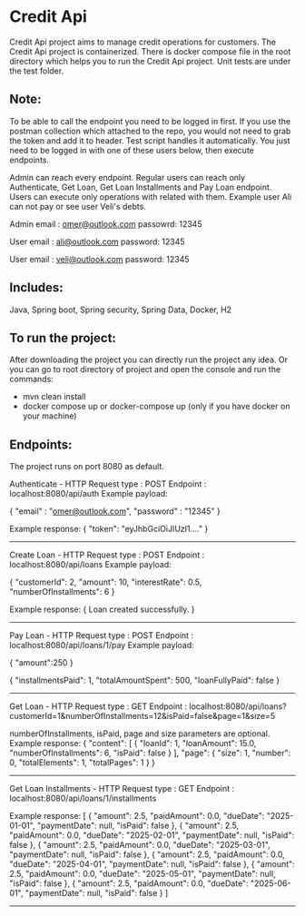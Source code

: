 # Credit Api
Credit Api project aims to manage credit operations for customers. The Credit Api project is containerized. There is docker compose file in the root directory which helps you to run the Credit Api project.
Unit tests are under the test folder.

## Note:
To be able to call the endpoint you need to be logged in first. 
If you use the postman collection which attached to the repo, you would not need to grab the token and add it to header. Test script handles it automatically. You just need to be logged in with one of these users below, then execute endpoints.


Admin can reach every endpoint.
Regular users can reach only Authenticate, Get Loan, Get Loan Installments and Pay Loan endpoint.
Users can execute only operations with related with them. Example user Ali can not pay or see user Veli's debts.

Admin email : omer@outlook.com passowrd: 12345

User email : ali@outlook.com password: 12345

User email : veli@outlook.com password: 12345


## Includes:
Java, Spring boot, Spring security, Spring Data, Docker, H2

## To run the project:
After downloading the project you can directly run the project any idea.
Or you can go to root directory of project and open the console and run the commands:
- mvn clean install
- docker compose up or docker-compose up (only if you have docker on your machine)

## Endpoints:
The project runs on port 8080 as default.

Authenticate - HTTP Request type : POST
Endpoint : localhost:8080/api/auth
Example payload:

{
"email" : "omer@outlook.com",
"password" : "12345"
}

Example response:
{
"token": "eyJhbGciOiJIUzI1...."
}

***********************************************************

Create Loan - HTTP Request type : POST
Endpoint : localhost:8080/api/loans
Example payload:

{
"customerId": 2,
"amount": 10,
"interestRate": 0.5,
"numberOfInstallments": 6
}

Example response:
{
Loan created successfully.
}

***********************************************************

Pay Loan - HTTP Request type : POST
Endpoint : localhost:8080/api/loans/1/pay
Example payload:

{
"amount":250
}

{
"installmentsPaid": 1,
"totalAmountSpent": 500,
"loanFullyPaid": false
}

***********************************************************

Get Loan - HTTP Request type : GET
Endpoint : localhost:8080/api/loans?customerId=1&numberOfInstallments=12&isPaid=false&page=1&size=5

numberOfInstallments, isPaid, page and size parameters are optional.
Example response:
{
"content": [
{
"loanId": 1,
"loanAmount": 15.0,
"numberOfInstallments": 6,
"isPaid": false
}
],
"page": {
"size": 1,
"number": 0,
"totalElements": 1,
"totalPages": 1
}
}

***********************************************************

Get Loan Installments - HTTP Request type : GET
Endpoint : localhost:8080/api/loans/1/installments

Example response:
[
{
"amount": 2.5,
"paidAmount": 0.0,
"dueDate": "2025-01-01",
"paymentDate": null,
"isPaid": false
},
{
"amount": 2.5,
"paidAmount": 0.0,
"dueDate": "2025-02-01",
"paymentDate": null,
"isPaid": false
},
{
"amount": 2.5,
"paidAmount": 0.0,
"dueDate": "2025-03-01",
"paymentDate": null,
"isPaid": false
},
{
"amount": 2.5,
"paidAmount": 0.0,
"dueDate": "2025-04-01",
"paymentDate": null,
"isPaid": false
},
{
"amount": 2.5,
"paidAmount": 0.0,
"dueDate": "2025-05-01",
"paymentDate": null,
"isPaid": false
},
{
"amount": 2.5,
"paidAmount": 0.0,
"dueDate": "2025-06-01",
"paymentDate": null,
"isPaid": false
}
]

***********************************************************
